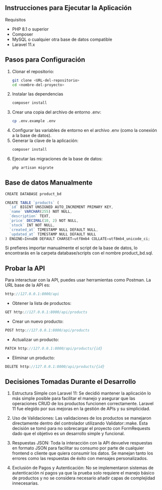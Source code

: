 
## Instrucciones para Ejecutar la Aplicación

Requisitos
 -  PHP 8.1 o superior
 -  Composer
 - MySQL o cualquier otra base de datos compatible
 - Laravel 11.x

## Pasos para Configuración

1. Clonar el repositorio:
   ```bash
   git clone <URL-del-repositorio>
   cd <nombre-del-proyecto>
2. Instalar las dependencias
   ```bash
   composer install
3. Crear una copia del archivo de entorno .env:
   ```bash
   cp .env.example .env
4. Configurar las variables de entorno en el archivo .env (como la conexión a la base de datos).
5. Generar la clave de la aplicación:
   ```bash
   composer install
6. Ejecutar las migraciones de la base de datos:
   ```bash
   php artisan migrate


## Base de datos Manualmente

```javascript
CREATE DATABASE product_bd
```


```javascript
CREATE TABLE `products` (
  `id` BIGINT UNSIGNED AUTO_INCREMENT PRIMARY KEY,
  `name` VARCHAR(255) NOT NULL,
  `description` TEXT,
  `price` DECIMAL(10, 2) NOT NULL,
  `stock` INT NOT NULL,
  `created_at` TIMESTAMP NULL DEFAULT NULL,
  `updated_at` TIMESTAMP NULL DEFAULT NULL
) ENGINE=InnoDB DEFAULT CHARSET=utf8mb4 COLLATE=utf8mb4_unicode_ci;
```

Si prefieres importar manualmente el script de la base de datos, lo encontrarás en la carpeta database/scripts con el nombre product_bd.sql.


## Probar la API

Para interactuar con la API, puedes usar herramientas como Postman. La URL base de la API es:

```javascript
http://127.0.0.1:8000/api
```

- Obtener la lista de productos:

```javascript
GET http://127.0.0.1:8000/api/products
```

- Crear un nuevo producto:

```javascript
POST http://127.0.0.1:8000/api/products
```


- Actualizar un producto:
```javascript
PATCH http://127.0.0.1:8000/api/products/{id}
```

- Eliminar un producto:
```javascript
DELETE http://127.0.0.1:8000/api/products/{id}
```

## Decisiones Tomadas Durante el Desarrollo

1. Estructura Simple con Laravel 11: Se decidió mantener la aplicación lo más simple posible para facilitar el manejo y asegurar que las operaciones CRUD de los productos funcionen correctamente. Laravel 11 fue elegido por sus mejoras en la gestión de APIs y su simplicidad.

2. Uso de Validaciones: Las validaciones de los productos se manejaron directamente dentro del controlador utilizando Validator::make. Esta decisión se tomó para no sobrecargar el proyecto con FormRequests dado que el objetivo es un desarrollo simple y funcional.

3. Respuestas JSON: Toda la interacción con la API devuelve respuestas en formato JSON para facilitar su consumo por parte de cualquier frontend o cliente que quiera consumir los datos. Se manejan tanto los errores como las respuestas de éxito con mensajes personalizados.

4. Exclusión de Pagos y Autenticación: No se implementaron sistemas de autenticación ni pagos ya que la prueba solo requiere el manejo básico de productos y no se considera necesario añadir capas de complejidad innecesarias.